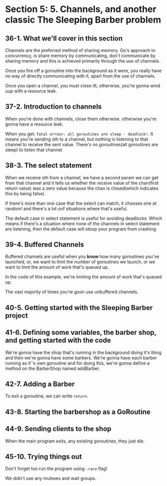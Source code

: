 # Section 5: 5. Channels, and another classic The Sleeping Barber problem

## 36-1. What we'll cover in this section
Channels are the preferred method of sharing memory. Go's approach to concurrency, is share memory by communicating, don't communicate
by sharing memory and this is achieved primarily through the use of channels.

Once you fire off a goroutine into the background as it were, you really have no way of directly communicating with it, apart from the use
of channels.

Once you open a channel, you must close itt, otherwise, you're gonna wind uup with a resource leak.

## 37-2. Introduction to channels
When you're done with channels, close them otherwise. otherwise you're gonna have a resource leak.

When you get: `fatal erroor: all goroutines are sleep - deadlock!`. It means  you're sending sth to a channel, but nothing is listening to that channel
to receive the sent value. There's no goroutines(all goroutines are sleep) to listen that channel.

## 38-3. The select statement
When we receive sth from a channel, we have a second param we can get from that channel and it tells us whether the receive value of the chan(first
return value) was a zero value because the chan is closed(which indicates this by being false).

If there's more than one case that the select can match, it chooses one at random! and there's a lot oof situations where that's useful.

The default case in select statement is useful for avoiding deadlocks. Which means if there's a situation where none of the channels in select statement
are listening, then the default case will stoop your program from crashing. 

## 39-4. Buffered Channels
Buffered channels are useful when you **know** how many goroutines you've launched, or, we want to limit the number of goroutines we launch, or
we want to limit the amount of work that's queued up.

In the code of this example, we're limiting the amount of work that's queued up.

The vast majority of times you're goon use unbuffered channels.

## 40-5. Getting started with the Sleeping Barber project


## 41-6. Defining some variables, the barber shop, and getting started with the code
We're gonna have the shop that's running in the background doing it's thing and then we're gonna have some barbers. We're gonna have each
barber running as it''s own goroutine and for doing this, we're gonna define a method on the BarberShop named addBarber.
## 42-7. Adding a Barber
To exit a goroutine, we can write `return`.


## 43-8. Starting the barbershop as a GoRoutine
## 44-9. Sending clients to the shop
When the main program exits, any existing goroutines, they just die.

## 45-10. Trying things out
Don't forget too run the program using `-race` flag!

We didn't use any mutexes and wait groups.